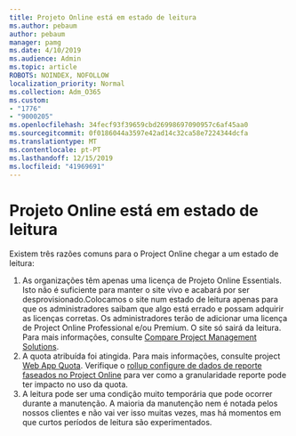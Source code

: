```yaml
---
title: Projeto Online está em estado de leitura
ms.author: pebaum
author: pebaum
manager: pamg
ms.date: 4/10/2019
ms.audience: Admin
ms.topic: article
ROBOTS: NOINDEX, NOFOLLOW
localization_priority: Normal
ms.collection: Adm_O365
ms.custom:
- "1776"
- "9000205"
ms.openlocfilehash: 34fecf93f39659cbd26998697090957c6af45aa0
ms.sourcegitcommit: 0f0186044a3597e42ad14c32ca58e7224344dcfa
ms.translationtype: MT
ms.contentlocale: pt-PT
ms.lasthandoff: 12/15/2019
ms.locfileid: "41969691"
---
```

# <a name="project-online-is-in-a-read-only-state"></a>Projeto Online está em estado de leitura

Existem três razões comuns para o Project Online chegar a um estado de leitura:

1. As organizações têm apenas uma licença de Projeto Online Essentials. Isto não é suficiente para manter o site vivo e acabará por ser desprovisionado.Colocamos o site num estado de leitura apenas para que os administradores saibam que algo está errado e possam adquirir as licenças corretas. Os administradores terão de adicionar uma licença de Project Online Professional e/ou Premium. O site só sairá da leitura. Para mais informações, consulte [Compare Project Management Solutions](https://products.office.com/project/compare-microsoft-project-management-software?tab=1).
2. A quota atribuída foi atingida. Para mais informações, consulte project [Web App Quota](https://docs.microsoft.com/projectonline/tune-project-online-performance#project-web-app-quota). Verifique o [rollup configure de dados de reporte faseados no Project Online](https://docs.microsoft.com/ProjectOnline/configure-rollup-of-timephased-reporting-data-in-project-online?redirectSourcePath=%252fen-us%252farticle%252fConfigure-rollup-of-timephased-reporting-data-in-Project-Online-da8487fe-899e-4510-a264-e2ebc948928c) para ver como a granularidade reporte pode ter impacto no uso da quota.
3. A leitura pode ser uma condição muito temporária que pode ocorrer durante a manutenção. A maioria da manutenção nem é notada pelos nossos clientes e não vai ver isso muitas vezes, mas há momentos em que curtos períodos de leitura são experimentados.
